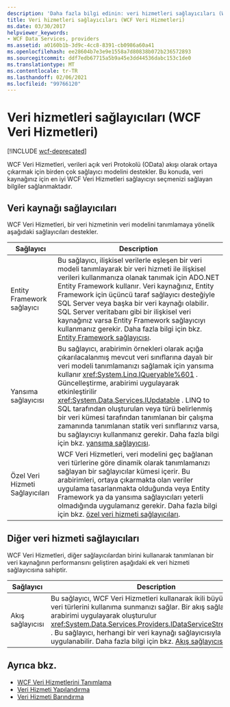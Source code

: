```yaml
---
description: 'Daha fazla bilgi edinin: veri hizmetleri sağlayıcıları (WCF Veri Hizmetleri)'
title: Veri hizmetleri sağlayıcıları (WCF Veri Hizmetleri)
ms.date: 03/30/2017
helpviewer_keywords:
- WCF Data Services, providers
ms.assetid: a0160b1b-3d9c-4cc8-8391-cb0986a60a41
ms.openlocfilehash: ee28604b7e3e9e1558a7d80838b072b236572893
ms.sourcegitcommit: ddf7edb67715a5b9a45e3dd44536dabc153c1de0
ms.translationtype: MT
ms.contentlocale: tr-TR
ms.lasthandoff: 02/06/2021
ms.locfileid: "99766120"
---
```

# <a name="data-services-providers-wcf-data-services"></a>Veri hizmetleri sağlayıcıları (WCF Veri Hizmetleri)

[!INCLUDE [wcf-deprecated](~/includes/wcf-deprecated.md)]

WCF Veri Hizmetleri, verileri açık veri Protokolü (OData) akışı olarak ortaya çıkarmak için birden çok sağlayıcı modelini destekler. Bu konuda, veri kaynağınız için en iyi WCF Veri Hizmetleri sağlayıcıyı seçmenizi sağlayan bilgiler sağlanmaktadır.  
  
## <a name="data-source-providers"></a>Veri kaynağı sağlayıcıları  

 WCF Veri Hizmetleri, bir veri hizmetinin veri modelini tanımlamaya yönelik aşağıdaki sağlayıcıları destekler.  
  
|Sağlayıcı|Description|  
|--------------|-----------------|  
|Entity Framework sağlayıcı|Bu sağlayıcı, ilişkisel verilerle eşleşen bir veri modeli tanımlayarak bir veri hizmeti ile ilişkisel verileri kullanmanıza olanak tanımak için ADO.NET Entity Framework kullanır. Veri kaynağınız, Entity Framework için üçüncü taraf sağlayıcı desteğiyle SQL Server veya başka bir veri kaynağı olabilir. SQL Server veritabanı gibi bir ilişkisel veri kaynağınız varsa Entity Framework sağlayıcıyı kullanmanız gerekir. Daha fazla bilgi için bkz. [Entity Framework sağlayıcısı](entity-framework-provider-wcf-data-services.md).|  
|Yansıma sağlayıcısı|Bu sağlayıcı, arabirimin örnekleri olarak açığa çıkarılacalanmış mevcut veri sınıflarına dayalı bir veri modeli tanımlamanızı sağlamak için yansıma kullanır <xref:System.Linq.IQueryable%601> . Güncelleştirme, arabirimi uygulayarak etkinleştirilir <xref:System.Data.Services.IUpdatable> . LINQ to SQL tarafından oluşturulan veya türü belirlenmiş bir veri kümesi tarafından tanımlanan bir çalışma zamanında tanımlanan statik veri sınıflarınız varsa, bu sağlayıcıyı kullanmanız gerekir. Daha fazla bilgi için bkz. [yansıma sağlayıcısı](reflection-provider-wcf-data-services.md).|  
|Özel Veri Hizmeti Sağlayıcıları|WCF Veri Hizmetleri, veri modelini geç bağlanan veri türlerine göre dinamik olarak tanımlamanızı sağlayan bir sağlayıcılar kümesi içerir. Bu arabirimleri, ortaya çıkarmakta olan veriler uygulama tasarlanmakta olduğunda veya Entity Framework ya da yansıma sağlayıcıları yeterli olmadığında uygulamanız gerekir. Daha fazla bilgi için bkz. [özel veri hizmeti sağlayıcıları](custom-data-service-providers-wcf-data-services.md).|  
  
## <a name="other-data-service-providers"></a>Diğer veri hizmeti sağlayıcıları  

 WCF Veri Hizmetleri, diğer sağlayıcılardan birini kullanarak tanımlanan bir veri kaynağının performansını geliştiren aşağıdaki ek veri hizmeti sağlayıcısına sahiptir.  
  
|Sağlayıcı|Description|  
|--------------|-----------------|  
|Akış sağlayıcısı|Bu sağlayıcı, WCF Veri Hizmetleri kullanarak ikili büyük nesne veri türlerini kullanıma sunmanızı sağlar. Bir akış sağlayıcısı, arabirimi uygulayarak oluşturulur <xref:System.Data.Services.Providers.IDataServiceStreamProvider> . Bu sağlayıcı, herhangi bir veri kaynağı sağlayıcısıyla birlikte uygulanabilir. Daha fazla bilgi için bkz. [Akış sağlayıcısı](streaming-provider-wcf-data-services.md).|  
  
## <a name="see-also"></a>Ayrıca bkz.

- [WCF Veri Hizmetlerini Tanımlama](defining-wcf-data-services.md)
- [Veri Hizmeti Yapılandırma](configuring-the-data-service-wcf-data-services.md)
- [Veri Hizmeti Barındırma](hosting-the-data-service-wcf-data-services.md)
